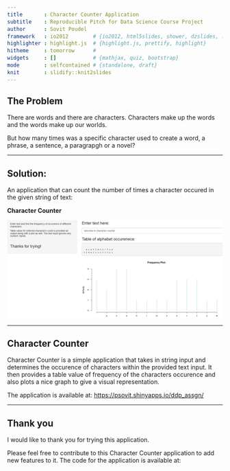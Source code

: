 ```yaml
---
title       : Character Counter Application
subtitle    : Reproducible Pitch for Data Science Course Project
author      : Sovit Poudel
framework   : io2012        # {io2012, html5slides, shower, dzslides, ...}
highlighter : highlight.js  # {highlight.js, prettify, highlight}
hitheme     : tomorrow      # 
widgets     : []            # {mathjax, quiz, bootstrap}
mode        : selfcontained # {standalone, draft}
knit        : slidify::knit2slides
---
```


## The Problem

There are words and there are characters. Characters make up the words and the words make up our worlds.

But how many times was a specific character used to create a word, a phrase, a sentence, a paragrapgh or a novel?

--- 

## Solution:

An application that can count the number of times a character occured in the given string of text:


<b> Character Counter</b>

![picture of spaghetti](assets/img/cap1.png)

--- 

## Character Counter

Character Counter is a simple application that takes in string input and determines the occurence of characters within the provided text input. It then provides a table value of frequency of the characters occurence and also plots a nice graph to give a visual representation.

The application is available at: https://psovit.shinyapps.io/ddp_assgn/

---

## Thank you

I would like to thank you for trying this application. 

Please feel free to contribute to this Character Counter application to add new features to it.
The code for the application is available at: 





